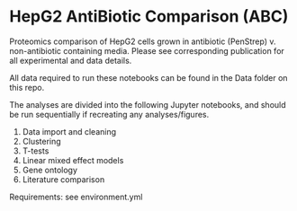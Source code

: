 # HepG2 AntiBiotic Comparison (ABC)
Proteomics comparison of HepG2 cells grown in antibiotic (PenStrep) v. non-antibiotic containing media. Please see corresponding publication for all experimental and data details.

All data required to run these notebooks can be found in the Data folder on this repo.

The analyses are divided into the following Jupyter notebooks, and should be run sequentially if recreating any analyses/figures.

1. Data import and cleaning
2. Clustering
3. T-tests
4. Linear mixed effect models
5. Gene ontology
6. Literature comparison 

Requirements: see environment.yml
